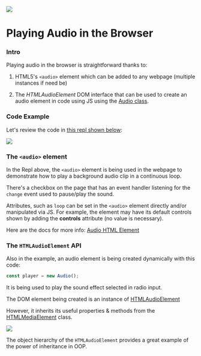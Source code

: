 <img src="https://i.imgur.com/Ae7LmVX.jpg">

# Playing Audio in the Browser

### Intro

Playing audio in the browser is straightforward thanks to:

1. HTML5's `<audio>` element which can be added to any webpage (multiple instances if need be)

2. The _HTMLAudioElement_ DOM interface that can be used to create an audio element in code using JS using the [Audio class](https://developer.mozilla.org/en-US/docs/Web/API/HTMLAudioElement/Audio).

### Code Example

Let's review the code in [this repl shown below](https://replit.com/@SEIStudent/Playing-Audio-in-the-Browser#index.html):

<img src="https://i.imgur.com/tphSSfE.png">


### The `<audio>` element

In the Repl above, the `<audio>` element is being used in the webpage to demonstrate how to play a background audio clip in a continuous loop.

There's a checkbox on the page that has an event handler listening for the `change` event used to pause/play the sound.

Attributes, such as `loop` can be set in the `<audio>` element directly and/or manipulated via JS. For example, the element may have its default controls shown by adding the **controls** attribute (no value is necessary).

Here are the docs for more info: [Audio HTML Element](https://developer.mozilla.org/en-US/docs/Web/HTML/Element/audio)

### The `HTMLAudioElement` API

Also in the example, an audio element is being created dynamically with this code:

```js
const player = new Audio();
```

It is being used to play the sound effect selected in radio input.

The DOM element being created is an instance of [HTMLAudioElement](https://developer.mozilla.org/en-US/docs/Web/API/HTMLAudioElement)

However, it inherits its useful properties & methods from the [HTMLMediaElement](https://developer.mozilla.org/en-US/docs/Web/API/HTMLMediaElement) class.

<img src="https://i.imgur.com/erzfdzx.png">

The object hierarchy of the `HTMLAudioElement` provides a great example of the power of inheritance in OOP.
